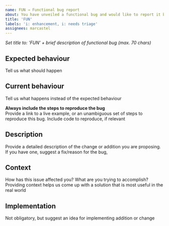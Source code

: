 ```yaml
---
name: FUN → Functional bug report
about: You have unveiled a functional bug and would like to report it back to us
title: 'FUN'
labels: 'i: enhancement, i: needs triage'
assignees: marcastel
---
```


_Set title to: 'FUN' + brief description of functional bug (max. 70 chars)_

## Expected behaviour
Tell us what should happen

## Current behaviour
Tell us what happens instead of the expected behaviour

**Always include the steps to reproduce the bug**\
Provide a link to a live example, or an unambiguous set of steps to reproduce this bug. Include code to reproduce, if relevant

## Description
Provide a detailed description of the change or addition you are proposing.\
If you have one, suggest a fix/reason for the bug,

## Context
How has this issue affected you? What are you trying to accomplish?
Providing context helps us come up with a solution that is most useful in the real world

## Implementation
Not obligatory, but suggest an idea for implementing addition or change
